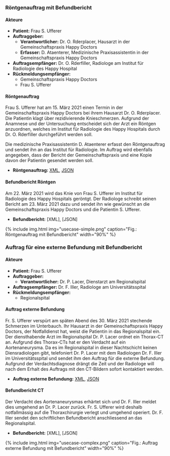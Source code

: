 ### Röntgenauftrag mit Befundbericht
#### Akteure
* **Patient:** Frau S. Ufferer
* **Auftraggeber:** 
   * **Verantwortlicher:** Dr. O. Rderplacer, Hausarzt in der Gemeinschaftspraxis Happy Doctors
   * **Erfasser:** D. Ataenterer, Medizinische Praxisassistentin in der Gemeinschaftspraxis Happy Doctors
* **Auftragsempfänger:** Dr. O. Rderfiller, Radiologe am Institut für Radiologie des Happy Hospital
* **Rückmeldungsempfänger:**
   * Gemeinschaftspraxis Happy Doctors
   * Frau S. Ufferer

#### Röntgenauftrag
Frau S. Ufferer hat am 15. März 2021 einen Termin in der Gemeinschaftspraxis Happy Doctors bei ihrem Hausarzt Dr. O. Rderplacer. Die Patientin klagt über rezidivierende Knieschmerzen. Aufgrund der Anamnese und der Untersuchung entscheidet sich der Arzt ein Röntgen anzuordnen, welches im Institut für Radiologie des Happy Hospitals durch Dr. O. Rderfiller durchgeführt werden soll.

Die medizinische Praxisassistentin D. Ataenterer erfasst den Röntgenauftrag und sendet ihn an das Institut für Radiologie. Im Auftrag wird ebenfalls angegeben, dass der Bericht der Gemeinschaftspraxis und eine Kopie davon der Patientin gesendet werden soll.

* **Röntgenauftrag:** [XML](Bundle-bundle-usecase-simple.xml.html), [JSON](Bundle-bundle-usecase-simple.json.html)

#### Befundbericht Röntgen
Am 22. März 2021 wird das Knie von Frau S. Ufferer im Institut für Radiologie des Happy Hospitals geröntgt. Der Radiologe schreibt seinen Bericht am 23. März 2021 dazu und sendet ihn wie gewünscht an die Gemeinschaftspraxis Happy Doctors und die Patientin S. Ufferer.

* **Befundbericht:** [XML], [JSON]

{% include img.html img="usecase-simple.png" caption="Fig.: Röntgenauftrag mit Befundbericht" width="90%" %}

### Auftrag für eine externe Befundung mit Befundbericht

#### Akteure
* **Patient:** Frau S. Ufferer
* **Auftraggeber:** 
   * **Verantwortlicher:** Dr. P. Lacer, Dienstarzt am Regionalspital
* **Auftragsempfänger:** Dr. F. Iller, Radiologe am Universitätsspital
* **Rückmeldungsempfänger:**
   * Regionalspital

#### Auftrag externe Befundung
Fr. S. Ufferer verspürt am späten Abend des 30. März 2021 stechende Schmerzen im Unterbauch. Ihr Hausarzt in der Gemeinschaftspraxis Happy Doctors, der Notfalldienst hat, weist die Patientin in das Regionalspital ein.   
Der diensthabende Arzt im Regionalspital Dr. P. Lacer ordnet ein Thorax-CT an. Aufgrund des Thorax-CTs hat er den Verdacht auf ein Aortenaneurysma. Da es im Regionalspital in dieser Nachtschicht keinen Diensradiologen gibt, telefoniert Dr. P. Lacer mit dem Radiologen Dr. F. Iller im Universitätsspital und sendet ihm den Auftrag für die externe Befundung. Aufgrund der Verdachtsdiagnose drängt die Zeit und der Radiologe will nach dem Erhalt des Auftrags mit den CT-Bildern sofort kontaktiert werden.

* **Auftrag externe Befundung:** [XML](Bundle-bundle-usecase-complex.xml.html), [JSON](Bundle-bundle-usecase-complex.json.html)

#### Befundbericht CT
Der Verdacht des Aortenaneurysmas erhärtet sich und Dr. F. Iller meldet dies umgehend an Dr. P. Lacer zurück. Fr. S. Ufferer wird deshalb notfallmässig auf die Thoraxchirurgie verlegt und umgehend operiert. Dr. F. Iller sendet den schriftlichen Befundbericht anschliessend an das Regionalspital. 

* **Befundbericht:** [XML], [JSON]

{% include img.html img="usecase-complex.png" caption="Fig.: Auftrag externe Befundung mit Befundbericht" width="90%" %}
